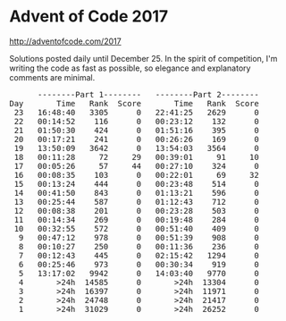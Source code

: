 # Advent of Code 2017
http://adventofcode.com/2017

Solutions posted daily until December 25. In the spirit of competition, I'm writing the code as fast as possible, so elegance and explanatory comments are minimal.

<pre>      <span>--------Part 1--------</span>   <span>--------Part 2--------</span>
Day   <span>    Time   Rank  Score</span>   <span>    Time   Rank  Score</span>
 23   16:48:40   3305      0   22:41:25   2629      0
 22   00:14:52    116      0   00:23:12    132      0
 21   01:50:30    424      0   01:51:16    395      0
 20   00:17:21    241      0   00:26:26    169      0
 19   13:50:09   3642      0   13:54:03   3564      0
 18   00:11:28     72     29   00:39:01     91     10
 17   00:05:26     57     44   00:27:10    324      0
 16   00:08:35    103      0   00:22:01     69     32
 15   00:13:24    444      0   00:23:48    514      0
 14   00:41:50    843      0   01:13:21    596      0
 13   00:25:44    587      0   01:12:43    712      0
 12   00:08:38    201      0   00:23:28    503      0
 11   00:14:34    269      0   00:19:48    284      0
 10   00:32:55    572      0   00:51:40    409      0
  9   00:47:12    978      0   00:51:39    908      0
  8   00:10:27    250      0   00:11:36    236      0
  7   00:12:43    445      0   02:15:42   1294      0
  6   00:25:46    973      0   00:30:34    919      0
  5   13:17:02   9942      0   14:03:40   9770      0
  4       &gt;24h  14585      0       &gt;24h  13304      0
  3       &gt;24h  16397      0       &gt;24h  11971      0
  2       &gt;24h  24748      0       &gt;24h  21417      0
  1       &gt;24h  31029      0       &gt;24h  26252      0
</pre>
